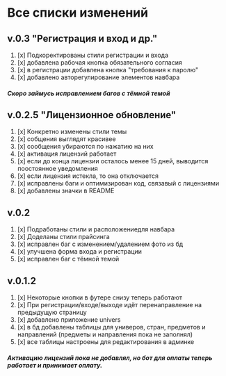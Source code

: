 # Все списки изменений
## **v.0.3 "Регистрация и вход и др."**

1. [x] Подкоректированы стили регистрации и входа
2. [x] добавлена рабочая кнопка обязательного согласия
3. [x] в регистрации добавлена кнопка "требования к паролю"
4. [x] добавлено авторегулирование элементов навбара

##### Скоро займусь исправлением багов с тёмной темой

## **v.0.2.5 "Лицензионное обновление"**

1. [x] Конкретно изменены стили темы
2. [x] собщения выглядят красивее
3. [x] сообщения убираются по нажатию на них
4. [x] активация лицензий работает
5. [x] если до конца лицензии осталось менее 15 дней, выводится поостоянное уведомления
6. [x] если лицензия истекла, то она отключается
7. [x] исправлены баги и оптимизирован код, связавый с лицензиями
8. [x] добавлены значки в README

## **v.0.2**

1. [x] Подработаны стили и расположениедля навбара
2. [x] Доделаны стили прайсинга
3. [x] исправлен баг с изменением/удалением фото из бд
4. [x] улучшена форма входа и регистрации 
5. [x] исправлен баг с тёмной темой

## **v.0.1.2**

1. [x] Некоторые кнопки в футере снизу теперь работают
2. [x] При регистрации/входе/выходе идёт перенаправление на предыдущую страницу
3. [x] добавлено приложение univers
4. [x] в бд добавлены таблицы для универов, стран, предметов и направлений (предметы и направления пока не заполнял)
5. [x] все таблицы настроены для редактирования в админке

 ##### Активацию лицензий пока не добавлял, но бот для оплаты теперь работает и принимает оплату.